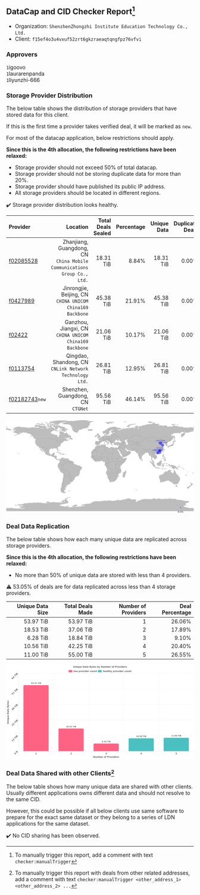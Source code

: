 ## DataCap and CID Checker Report[^1]
 - Organization: `ShenzhenZhongzhi Institute Education Technology Co., Ltd.`
 - Client: `f15ef4o3u4vxuf52zrt6gkzraeaqtqngfpz76vfvi`
### Approvers
`1`igoovo<br/>`1`laurarenpanda<br/>`1`liyunzhi-666

### Storage Provider Distribution
The below table shows the distribution of storage providers that have stored data for this client.

If this is the first time a provider takes verified deal, it will be marked as `new`.

For most of the datacap application, below restrictions should apply.

**Since this is the 4th allocation, the following restrictions have been relaxed:**
 - Storage provider should not exceed 50% of total datacap.
 - Storage provider should not be storing duplicate data for more than 20%.
 - Storage provider should have published its public IP address.
 - All storage providers should be located in different regions.

✔️ Storage provider distribution looks healthy.

| Provider                                                    |                                                                   Location | Total Deals Sealed | Percentage | Unique Data | Duplicate Deals |
| :---------------------------------------------------------- | -------------------------------------------------------------------------: | -----------------: | ---------: | ----------: | --------------: |
| [f02085528](https://filfox.info/en/address/f02085528)       | Zhanjiang, Guangdong, CN<br/>`China Mobile Communications Group Co., Ltd.` |          18.31 TiB |      8.84% |   18.31 TiB |           0.00% |
| [f0427989](https://filfox.info/en/address/f0427989)         |               Jinrongjie, Beijing, CN<br/>`CHINA UNICOM China169 Backbone` |          45.38 TiB |     21.91% |   45.38 TiB |           0.00% |
| [f02422](https://filfox.info/en/address/f02422)             |                  Ganzhou, Jiangxi, CN<br/>`CHINA UNICOM China169 Backbone` |          21.06 TiB |     10.17% |   21.06 TiB |           0.00% |
| [f0113754](https://filfox.info/en/address/f0113754)         |                 Qingdao, Shandong, CN<br/>`CNLink Network Technology Ltd.` |          26.81 TiB |     12.95% |   26.81 TiB |           0.00% |
| [f02182743](https://filfox.info/en/address/f02182743)`new`  |                                       Shenzhen, Guangdong, CN<br/>`CTGNet` |          95.56 TiB |     46.14% |   95.56 TiB |           0.00% |

<img src="https://raw.githubusercontent.com/data-preservation-programs/filplus-checker-assets/main/filecoin-project/filecoin-plus-large-datasets/issues/1903/1684135490857.png"/>

### Deal Data Replication
The below table shows how each many unique data are replicated across storage providers.


**Since this is the 4th allocation, the following restrictions have been relaxed:**
- No more than 50% of unique data are stored with less than 4 providers.

⚠️ 53.05% of deals are for data replicated across less than 4 storage providers.

| Unique Data Size | Total Deals Made | Number of Providers | Deal Percentage |
| ---------------: | ---------------: | ------------------: | --------------: |
|        53.97 TiB |        53.97 TiB |                   1 |          26.06% |
|        18.53 TiB |        37.06 TiB |                   2 |          17.89% |
|         6.28 TiB |        18.84 TiB |                   3 |           9.10% |
|        10.56 TiB |        42.25 TiB |                   4 |          20.40% |
|        11.00 TiB |        55.00 TiB |                   5 |          26.55% |

<img src="https://raw.githubusercontent.com/data-preservation-programs/filplus-checker-assets/main/filecoin-project/filecoin-plus-large-datasets/issues/1903/1684135491729.png"/>

### Deal Data Shared with other Clients[^3]
The below table shows how many unique data are shared with other clients.
Usually different applications owns different data and should not resolve to the same CID.

However, this could be possible if all below clients use same software to prepare for the exact same dataset or they belong to a series of LDN applications for the same dataset.

✔️ No CID sharing has been observed.

[^1]: To manually trigger this report, add a comment with text `checker:manualTrigger`

[^2]: Deals from those addresses are combined into this report as they are specified with `checker:manualTrigger`

[^3]: To manually trigger this report with deals from other related addresses, add a comment with text `checker:manualTrigger <other_address_1> <other_address_2> ...`
